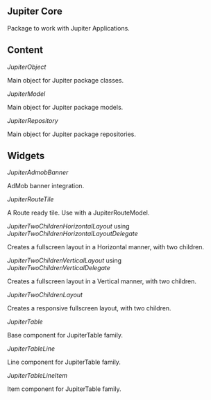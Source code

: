 ## Jupiter Core

Package to work with Jupiter Applications.

## Content

*JupiterObject*

Main object for Jupiter package classes.


*JupiterModel*

Main object for Jupiter package models.


*JupiterRepository*

Main object for Jupiter package repositories.


## Widgets

*JupiterAdmobBanner*

AdMob banner integration.


*JupiterRouteTile*

A Route ready tile. Use with a JupiterRouteModel.


*JupiterTwoChildrenHorizontalLayout* using *JupiterTwoChildrenHorizontalLayoutDelegate*

Creates a fullscreen layout in a Horizontal manner, with two children.


*JupiterTwoChildrenVerticalLayout* using *JupiterTwoChildrenVerticalDelegate*

Creates a fullscreen layout in a Vertical manner, with two children.


*JupiterTwoChildrenLayout*

Creates a responsive fullscreen layout, with two children.


*JupiterTable*

Base component for JupiterTable family.


*JupiterTableLine*

Line component for JupiterTable family.


*JupiterTableLineItem*

Item component for JupiterTable family.
